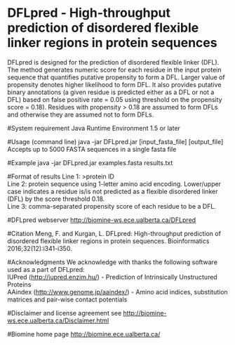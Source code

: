 # DFLpred - High-throughput prediction of disordered flexible linker regions in protein sequences  
DFLpred is designed for the prediction of disordered flexible linker (DFL). The method generates numeric score for each residue in the input protein sequence that quantifies putative propensity to form a DFL. Larger value of propensity denotes higher likelihood to form DFL. It also provides putative binary annotations (a given residue is predicted either as a DFL or not a DFL) based on false positive rate = 0.05 using threshold on the propensity score = 0.18). Residues with propensity > 0.18 are assumed to form DFLs and otherwise they are assumed not to form DFLs.  

#System requirement
Java Runtime Environment 1.5 or later

#Usage (command line)
java -jar DFLpred.jar [input_fasta_file] [output_file]  
Accepts up to 5000 FASTA sequences in a single fasta file

#Example
java -jar DFLpred.jar examples.fasta results.txt

#Format of results
Line 1: >protein ID  
Line 2: protein sequence using 1-letter amino acid encoding. Lower/upper case indicates a residue is/is not predicted as a flexible disordered linker (DFL) by the score threshold 0.18.  
Line 3: comma-separated propensity score of each residue to be a DFL.

#DFLpred webserver
http://biomine-ws.ece.ualberta.ca/DFLpred

#Citation
Meng, F. and Kurgan, L. DFLpred: High-throughput prediction of disordered flexible linker regions in protein sequences. Bioinformatics 2016;32(12):i341-i350.

#Acknowledgments
We acknowledge with thanks the following software used as a part of DFLpred:  
	IUPred (http://iupred.enzim.hu/) - Prediction of Intrinsically Unstructured Proteins  
	AAindex (http://www.genome.jp/aaindex/) - Amino acid indices, substitution matrices and pair-wise contact potentials  

#Disclaimer and license agreement
see http://biomine-ws.ece.ualberta.ca/Disclaimer.html

#Biomine home page
	http://biomine.ece.ualberta.ca/
